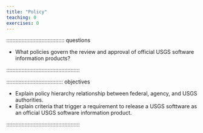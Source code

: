 ```yaml
---
title: "Policy"
teaching: 0
exercises: 0
---
```


:::::::::::::::::::::::::::::::::::::: questions 

- What policies govern the review and approval of official USGS software information products?

::::::::::::::::::::::::::::::::::::::::::::::::

::::::::::::::::::::::::::::::::::::: objectives

- Explain policy hierarchy relationship between federal, agency, and USGS authorities.
- Explain criteria that trigger a requirement to release a USGS softtware as an official USGS software information product.

::::::::::::::::::::::::::::::::::::::::::::::::
